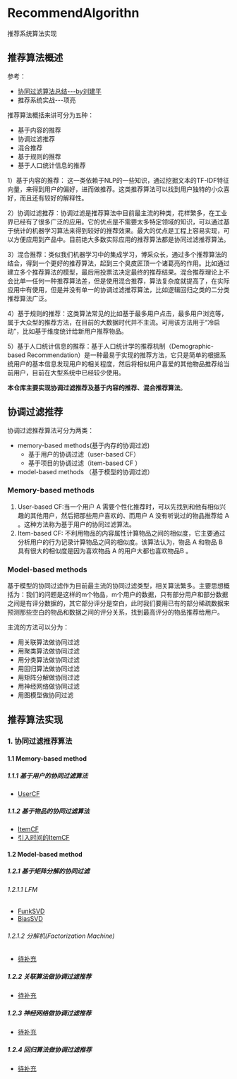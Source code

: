 # RecommendAlgorithn
推荐系统算法实现

## 推荐算法概述

参考：

- [协同过滤算法总结---by刘建平](https://www.cnblogs.com/pinard/p/6349233.html)
- 推荐系统实战---项亮

推荐算法概括来讲可分为五种：
 - 基于内容的推荐
 - 协调过滤推荐
 - 混合推荐
 - 基于规则的推荐
 - 基于人口统计信息的推荐

1）基于内容的推荐： 这一类依赖于NLP的一些知识，通过挖掘文本的TF-IDF特征向量，来得到用户的偏好，进而做推荐。这类推荐算法可以找到用户独特的小众喜好，而且还有较好的解释性。

2）协调过滤推荐：协调过滤是推荐算法中目前最主流的种类，花样繁多，在工业界已经有了很多广泛的应用。它的优点是不需要太多特定领域的知识，可以通过基于统计的机器学习算法来得到较好的推荐效果。最大的优点是工程上容易实现，可以方便应用到产品中。目前绝大多数实际应用的推荐算法都是协同过滤推荐算法。

3）混合推荐：类似我们机器学习中的集成学习，博采众长，通过多个推荐算法的结合，得到一个更好的推荐算法，起到三个臭皮匠顶一个诸葛亮的作用。比如通过建立多个推荐算法的模型，最后用投票法决定最终的推荐结果。混合推荐理论上不会比单一任何一种推荐算法差，但是使用混合推荐，算法复杂度就提高了，在实际应用中有使用，但是并没有单一的协调过滤推荐算法，比如逻辑回归之类的二分类推荐算法广泛。

4）基于规则的推荐：这类算法常见的比如基于最多用户点击，最多用户浏览等，属于大众型的推荐方法，在目前的大数据时代并不主流。可用该方法用于“冷启动”，比如基于维度统计给新用户推荐物品。

5）基于人口统计信息的推荐：基于人口统计学的推荐机制（Demographic-based Recommendation）是一种最易于实现的推荐方法，它只是简单的根据系统用户的基本信息发现用户的相关程度，然后将相似用户喜爱的其他物品推荐给当前用户，目前在大型系统中已经较少使用。

**本仓库主要实现协调过滤推荐及基于内容的推荐、混合推荐算法**。
## 协调过滤推荐

协调过滤推荐算法可分为两类：

- memory-based methods(基于内存的协调过滤)
    - 基于用户的协调过滤（user-based CF）
    - 基于项目的协调过滤（item-based CF ）
- model-based methods （基于模型的协调过滤）

### Memory-based methods

1. User-based CF:当一个用户 A 需要个性化推荐时，可以先找到和他有相似兴趣的其他用户，然后把那些用户喜欢的、而用户 A 没有听说过的物品推荐给 A 。这种方法称为基于用户的协同过滤算法。
2. Item-based CF:  不利用物品的内容属性计算物品之间的相似度，它主要通过分析用户的行为记录计算物品之间的相似度。该算法认为，物品 A 和物品 B 具有很大的相似度是因为喜欢物品 A 的用户大都也喜欢物品B 。

### Model-based methods
基于模型的协同过滤作为目前最主流的协同过滤类型，相关算法繁多。主要思想概括为：我们的问题是这样的m个物品，m个用户的数据，只有部分用户和部分数据之间是有评分数据的，其它部分评分是空白，此时我们要用已有的部分稀疏数据来预测那些空白的物品和数据之间的评分关系，找到最高评分的物品推荐给用户。

主流的方法可以分为：
 - 用关联算法做协同过滤
 - 用聚类算法做协同过滤
 - 用分类算法做协同过滤
 - 用回归算法做协同过滤
 - 用矩阵分解做协同过滤
 - 用神经网络做协同过滤
 - 用图模型做协同过滤

## 推荐算法实现

### 1. 协同过滤推荐算法

#### 1.1 Memory-based method

##### 1.1.1 基于用户的协同过滤算法
 - [UserCF](https://github.com/Losstie/RecommendAlgorithn/tree/master/UserCF)

##### 1.1.2 基于物品的协同过滤算法
 - [ItemCF](https://github.com/Losstie/RecommendAlgorithn/tree/master/ItemCF)
 - [引入时间的ItemCF](https://github.com/Losstie/RecommendAlgorithn/blob/master/UseContextInfo/ItemCF_introTime.py)

#### 1.2 Model-based method

##### 1.2.1 基于矩阵分解的协同过滤

###### 1.2.1.1 LFM

 - [FunkSVD](https://github.com/Losstie/RecommendAlgorithn/tree/master/FunkSVD)
 - [BiasSVD](https://github.com/Losstie/RecommendAlgorithn/tree/master/BiasSVD)

###### 1.2.1.2 分解机(Factorization Machine)

- [待补充](#)

##### 1.2.2 关联算法做协调过滤推荐

- [待补充](#)

##### 1.2.3 神经网络做协调过滤推荐

- [待补充](#)

##### 1.2.4 回归算法做协调过滤推荐

- [待补充](#)
